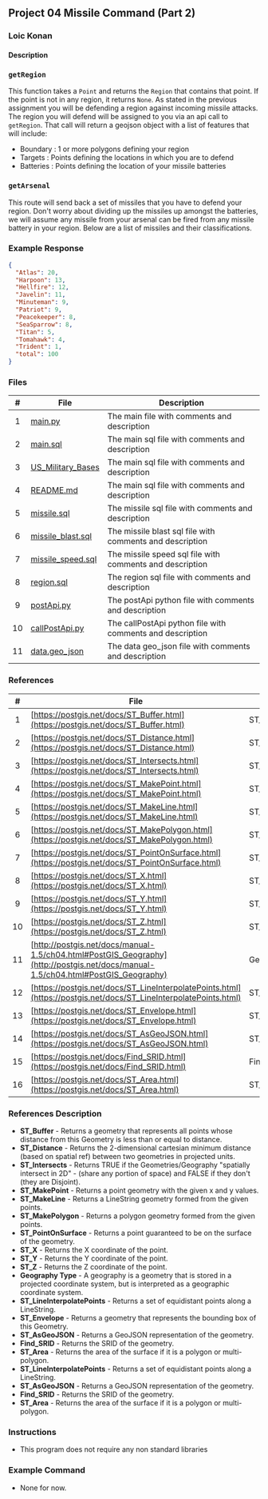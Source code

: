 ## Project 04  Missile Command (Part 2) 

### Loic Konan

#### Description

### `getRegion`

This function takes a `Point` and returns the `Region` that contains that point. If the point is not in any region, it returns `None`.
As stated in the previous assignment you will be defending a region against incoming missile attacks. The region you will defend will be assigned to you via an api call to `getRegion`. That call will return a geojson object with a list of features that will include:

* Boundary : 1 or more polygons defining your region
* Targets : Points defining the locations in which you are to defend
* Batteries : Points defining the location of your missile batteries



### `getArsenal`

This route will send back a set of missiles that you have to defend your region. Don't worry about dividing up the missiles up amongst the batteries, we will assume any missile from your arsenal can be fired from any missile battery in your region. Below are a list of missiles and their classifications.


### Example Response

```json
{
  "Atlas": 20,
  "Harpoon": 13,
  "Hellfire": 12,
  "Javelin": 11,
  "Minuteman": 9,
  "Patriot": 9,
  "Peacekeeper": 8,
  "SeaSparrow": 8,
  "Titan": 5,
  "Tomahawk": 4,
  "Trident": 1,
  "total": 100
}
```

### Files

|   #   | File                | Description                                      |
| :---: | ------------------  | -------------------------------------------      |
|   1   | [main.py](main.py)  | The main file with comments and description      |
|   2   | [main.sql](main.sql)| The main sql file with comments and description  |
|   3   | [US_Military_Bases](US_Military_Bases)| The main sql file with comments and description  |
|   4   | [README.md](README.md)| The main sql file with comments and description  |
|   5   | [missile.sql](missile.sql)  | The missile sql file with comments and description  |
|   6   | [missile_blast.sql](missile_blast.sql)  | The missile blast sql file with comments and description  |
|   7   | [missile_speed.sql](missile_speed.sql)  | The missile speed sql file with comments and description  |
|   8   | [region.sql](region.sql)  | The region sql file with comments and description  |
|   9   | [postApi.py](postApi.py)  | The postApi python file with comments and description  |
|   10  | [callPostApi.py](callPostApi.py)  | The callPostApi python file with comments and description  |
|   11  | [data.geo_json](data.geo_json)  | The data geo_json file with comments and description  |

### References

|   #   | File                                                                                                                             | Description       |
| :---: | -------------------------------------------------------------------------------------------------------------------------------- | ----------------- |
|   1   | [https://postgis.net/docs/ST_Buffer.html](https://postgis.net/docs/ST_Buffer.html)                                               | ST_Buffer         |
|   2   | [https://postgis.net/docs/ST_Distance.html](https://postgis.net/docs/ST_Distance.html)                                           | ST_Distance       |
|   3   | [https://postgis.net/docs/ST_Intersects.html](https://postgis.net/docs/ST_Intersects.html)                                       | ST_Intersects     |
|   4   | [https://postgis.net/docs/ST_MakePoint.html](https://postgis.net/docs/ST_MakePoint.html)                                         | ST_MakePoint      |
|   5   | [https://postgis.net/docs/ST_MakeLine.html](https://postgis.net/docs/ST_MakeLine.html)                                           | ST_MakeLine       |
|   6   | [https://postgis.net/docs/ST_MakePolygon.html](https://postgis.net/docs/ST_MakePolygon.html)                                     | ST_MakePolygon    |
|   7   | [https://postgis.net/docs/ST_PointOnSurface.html](https://postgis.net/docs/ST_PointOnSurface.html)                               | ST_PointOnSurface |
|   8   | [https://postgis.net/docs/ST_X.html](https://postgis.net/docs/ST_X.html)                                                         | ST_X              |
|   9   | [https://postgis.net/docs/ST_Y.html](https://postgis.net/docs/ST_Y.html)                                                         | ST_Y              |
|  10   | [https://postgis.net/docs/ST_Z.html](https://postgis.net/docs/ST_Z.html)                                                         | ST_Z              |
|  11   | [http://postgis.net/docs/manual-1.5/ch04.html#PostGIS_Geography](http://postgis.net/docs/manual-1.5/ch04.html#PostGIS_Geography) | Geography Type    |
|  12   | [https://postgis.net/docs/ST_LineInterpolatePoints.html](https://postgis.net/docs/ST_LineInterpolatePoints.html)                 |ST_LineInterpolatePoints|
|  13   | [https://postgis.net/docs/ST_Envelope.html](https://postgis.net/docs/ST_Envelope.html)                                           | ST_Envelope       |
|  14   | [https://postgis.net/docs/ST_AsGeoJSON.html](https://postgis.net/docs/ST_AsGeoJSON.html)                                         | ST_AsGeoJSON      |
|  15   | [https://postgis.net/docs/Find_SRID.html](https://postgis.net/docs/Find_SRID.html)                                               | Find_SRID         |
|  16   | [https://postgis.net/docs/ST_Area.html](https://postgis.net/docs/ST_Area.html)                                                   | ST_Area           |

### References Description

- **ST_Buffer** - Returns a geometry that represents all points whose distance from this Geometry is less than or equal to distance.
- **ST_Distance** - Returns the 2-dimensional cartesian minimum distance (based on spatial ref) between two geometries in projected units.
- **ST_Intersects** - Returns TRUE if the Geometries/Geography "spatially intersect in 2D" - (share any portion of space) and FALSE if they don't (they are Disjoint).
- **ST_MakePoint** - Returns a point geometry with the given x and y values.
- **ST_MakeLine** - Returns a LineString geometry formed from the given points.
- **ST_MakePolygon** - Returns a polygon geometry formed from the given points.
- **ST_PointOnSurface** - Returns a point guaranteed to be on the surface of the geometry.
- **ST_X** - Returns the X coordinate of the point.
- **ST_Y** - Returns the Y coordinate of the point.
- **ST_Z** - Returns the Z coordinate of the point.
- **Geography Type** - A geography is a geometry that is stored in a projected coordinate system, but is interpreted as a geographic coordinate system.
- **ST_LineInterpolatePoints** - Returns a set of equidistant points along a LineString.
- **ST_Envelope** - Returns a geometry that represents the bounding box of this Geometry.
- **ST_AsGeoJSON** - Returns a GeoJSON representation of the geometry.
- **Find_SRID** - Returns the SRID of the geometry.
- **ST_Area** - Returns the area of the surface if it is a polygon or multi-polygon.
- **ST_LineInterpolatePoints** - Returns a set of equidistant points along a LineString.
- **ST_AsGeoJSON** - Returns a GeoJSON representation of the geometry.
- **Find_SRID** - Returns the SRID of the geometry.
- **ST_Area** - Returns the area of the surface if it is a polygon or multi-polygon.

### Instructions

- This program does not require any non standard libraries

### Example Command

- None for now.
